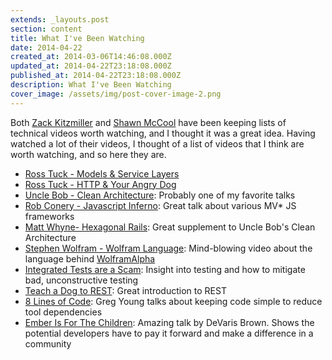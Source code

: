 ```yaml
---
extends: _layouts.post
section: content
title: What I've Been Watching
date: 2014-04-22
created_at: 2014-03-06T14:46:08.000Z
updated_at: 2014-04-22T23:18:08.000Z
published_at: 2014-04-22T23:18:08.000Z
description: What I've Been Watching
cover_image: /assets/img/post-cover-image-2.png
---
```


Both [Zack Kitzmiller](http://b.z19r.com/post/what-ive-been-watching) and [Shawn McCool](https://twitter.com/ShawnMcCool) have been keeping lists of technical videos worth watching, and I thought it was a great idea. Having watched a lot of their videos, I thought of a list of videos that I think are worth watching, and so here they are.

- [Ross Tuck - Models & Service Layers](http://rosstuck.com/phpnw13-models-service-layers-talk/)
- [Ross Tuck - HTTP & Your Angry Dog](http://www.youtube.com/watch?v=2qBaMsYXtJ4)
- [Uncle Bob - Clean Architecture](http://vimeo.com/43612849): Probably one of my favorite talks
- [Rob Conery - Javascript Inferno](http://vimeo.com/73913825): 
Great talk about various MV\* JS frameworks
- [Matt Whyne- Hexagonal Rails](http://youtu.be/CGN4RFkhH2M): Great supplement to Uncle Bob's Clean Architecture
- [Stephen Wolfram - Wolfram Language](http://youtu.be/_P9HqHVPeik): Mind-blowing video about the language behind [WolframAlpha](https://www.wolframalpha.com/)
- [Integrated Tests are a Scam](http://vimeo.com/80533536): Insight into testing and how to mitigate bad, unconstructive testing
- [Teach a Dog to REST](http://vimeo.com/17785736): Great introduction to REST
- [8 Lines of Code](http://www.infoq.com/presentations/8-lines-code-refactoring): Greg Young talks about keeping code simple to reduce tool dependencies
- [Ember Is For The Children](https://www.youtube.com/watch?v=NCjlhOYD_bY): Amazing talk by DeVaris Brown. Shows the potential developers have to pay it forward and make a difference in a community
